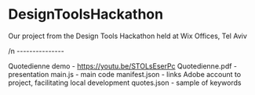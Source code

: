 # DesignToolsHackathon
Our project from the Design Tools Hackathon held at Wix Offices, Tel Aviv

/n ---------------

Quotedienne demo - https://youtu.be/STOLsEserPc
Quotedienne.pdf - presentation
main.js - main code
manifest.json - links Adobe account to project, facilitating local development
quotes.json - sample of keywords
